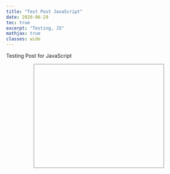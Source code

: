 ```yaml
---
title: "Test Post JavaScript"
date: 2020-06-29
toc: true
excerpt: "Testing, JS"
mathjax: true
classes: wide	
---
```


Testing Post for JavaScript


<svg id="window" version="1.1" xmlns="http://www.w3.org/2000/svg" viewBox="-0.5 -0.5 1 1" style="display:block; width:70%; height:20em; margin:0em auto; border:0.07em solid #808080">
	<path d="" fill="#E8E8E8" stroke-width="0.006" stroke="#808080"/>
	<g fill="#909090"></g>
	<g fill="#FF0000"></g>
</svg>


<script type="text/javascript">
	var svg_element = document.getElementById("window");	
	var path_element = svg_element.getElementById("path");
		// create the circle node, set attributes, and append it to the SVG node
	const circleNode = document.createElementNS('http://www.w3.org/2000/svg', 'circle');
	circleNode.setAttributeNS(null, 'cx', '50');
	circleNode.setAttributeNS(null, 'cy', '50');
	circleNode.setAttributeNS(null, 'r', '40');
	circleNode.setAttributeNS(null, 'fill', 'blue');
	path_element.setAttribute("d", circleNode);
</script>